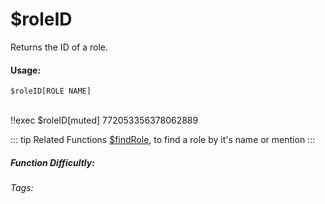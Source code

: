 # $roleID
Returns the ID of a role.

#### Usage: 
`$roleID[ROLE NAME]`


<br/>
<discord-messages>
	<discord-message :bot="false" role-color="#ffcc9a" author="Member">
		!!exec $roleID[muted]
	</discord-message>
	<discord-message :bot="true" role-color="#0099ff" author="Custom Command" avatar="https://media.discordapp.net/avatars/725721249652670555/781224f90c3b841ba5b40678e032f74a.webp">
		772053356378062889
	</discord-message>
</discord-messages>

::: tip Related Functions
[$findRole](../Role/findRole.md), to find a role by it's name or mention
:::

##### Function Difficultly: <Badge type="tip" text="Easy" vertical="middle" /> 
###### Tags: <Badge type="tip" text="Role" vertical="middle" /> <Badge type="tip" text="get ID" vertical="middle" /> <Badge type="tip" text="Find role ID" vertical="middle" /> <Badge type="tip" text="ID" vertical="middle" /> <Badge type="tip" text="roles" vertical="middle" />